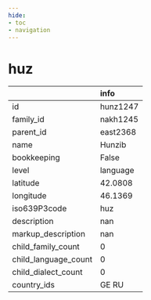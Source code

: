 ```yaml
---
hide:
- toc
- navigation
---
```

# huz
|                      | info     |
|:---------------------|:---------|
| id                   | hunz1247 |
| family_id            | nakh1245 |
| parent_id            | east2368 |
| name                 | Hunzib   |
| bookkeeping          | False    |
| level                | language |
| latitude             | 42.0808  |
| longitude            | 46.1369  |
| iso639P3code         | huz      |
| description          | nan      |
| markup_description   | nan      |
| child_family_count   | 0        |
| child_language_count | 0        |
| child_dialect_count  | 0        |
| country_ids          | GE RU    |